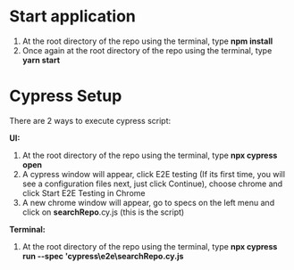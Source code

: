 # Start application
1. At the root directory of the repo using the terminal, type **npm install**
2. Once again at the root directory of the repo using the terminal, type **yarn start**

# Cypress Setup
There are 2 ways to execute cypress script:

**UI:**

1. At the root directory of the repo using the terminal, type **npx cypress open**
2. A cypress window will appear, click E2E testing (If its first time, you will see a configuration files next, just click Continue), choose chrome and click Start E2E Testing in Chrome
3. A new chrome window will appear, go to specs on the left menu and click on **searchRepo**.cy.js (this is the script)

**Terminal:**

1. At the root directory of the repo using the terminal, type **npx cypress run --spec 'cypress\e2e\searchRepo.cy.js**

